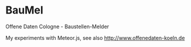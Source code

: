 # BauMel
Offene Daten Cologne - Baustellen-Melder

My experiments with Meteor.js, see also http://www.offenedaten-koeln.de


